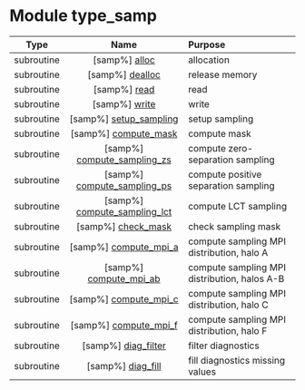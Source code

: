 # Module type_samp

| Type | Name | Purpose |
| :--: | :--: | :---------- |
| subroutine | [samp%] [alloc](https://github.com/benjaminmenetrier/bump/tree/master/src/type_samp.F90#L130) | allocation |
| subroutine | [samp%] [dealloc](https://github.com/benjaminmenetrier/bump/tree/master/src/type_samp.F90#L168) | release memory |
| subroutine | [samp%] [read](https://github.com/benjaminmenetrier/bump/tree/master/src/type_samp.F90#L219) | read |
| subroutine | [samp%] [write](https://github.com/benjaminmenetrier/bump/tree/master/src/type_samp.F90#L466) | write |
| subroutine | [samp%] [setup_sampling](https://github.com/benjaminmenetrier/bump/tree/master/src/type_samp.F90#L675) | setup sampling |
| subroutine | [samp%] [compute_mask](https://github.com/benjaminmenetrier/bump/tree/master/src/type_samp.F90#L943) | compute mask |
| subroutine | [samp%] [compute_sampling_zs](https://github.com/benjaminmenetrier/bump/tree/master/src/type_samp.F90#L1098) | compute zero-separation sampling |
| subroutine | [samp%] [compute_sampling_ps](https://github.com/benjaminmenetrier/bump/tree/master/src/type_samp.F90#L1173) | compute positive separation sampling |
| subroutine | [samp%] [compute_sampling_lct](https://github.com/benjaminmenetrier/bump/tree/master/src/type_samp.F90#L1304) | compute LCT sampling |
| subroutine | [samp%] [check_mask](https://github.com/benjaminmenetrier/bump/tree/master/src/type_samp.F90#L1424) | check sampling mask |
| subroutine | [samp%] [compute_mpi_a](https://github.com/benjaminmenetrier/bump/tree/master/src/type_samp.F90#L1499) | compute sampling MPI distribution, halo A |
| subroutine | [samp%] [compute_mpi_ab](https://github.com/benjaminmenetrier/bump/tree/master/src/type_samp.F90#L1567) | compute sampling MPI distribution, halos A-B |
| subroutine | [samp%] [compute_mpi_c](https://github.com/benjaminmenetrier/bump/tree/master/src/type_samp.F90#L1726) | compute sampling MPI distribution, halo C |
| subroutine | [samp%] [compute_mpi_f](https://github.com/benjaminmenetrier/bump/tree/master/src/type_samp.F90#L1903) | compute sampling MPI distribution, halo F |
| subroutine | [samp%] [diag_filter](https://github.com/benjaminmenetrier/bump/tree/master/src/type_samp.F90#L1977) | filter diagnostics |
| subroutine | [samp%] [diag_fill](https://github.com/benjaminmenetrier/bump/tree/master/src/type_samp.F90#L2099) | fill diagnostics missing values |
